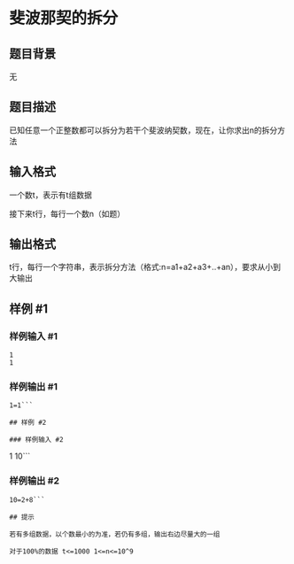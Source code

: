 # 斐波那契的拆分

## 题目背景

无

## 题目描述

已知任意一个正整数都可以拆分为若干个斐波纳契数，现在，让你求出n的拆分方法


## 输入格式

一个数t，表示有t组数据

接下来t行，每行一个数n（如题）


## 输出格式

t行，每行一个字符串，表示拆分方法（格式:n=a1+a2+a3+..+an），要求从小到大输出


## 样例 #1

### 样例输入 #1
```
1
1
```

### 样例输出 #1

```
1=1```

## 样例 #2

### 样例输入 #2
```
1
10```

### 样例输出 #2

```
10=2+8```

## 提示

若有多组数据，以个数最小的为准，若仍有多组，输出右边尽量大的一组

对于100%的数据 t<=1000 1<=n<=10^9



